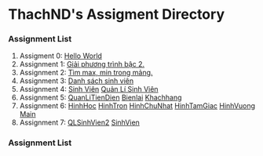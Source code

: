 # ThachND's Assigment Directory

### Assignment List

1. Assigment 0: [Hello World](https://github.com/FASTTRACKSE/FFSE1703.JavaCore/blob/master/Assignments/ThachND/HelloWorld/src/HelloWorld.java)
2. Assignment 1: [Giải phương trình bậc 2.](https://github.com/FASTTRACKSE/FFSE1703.JavaCore/blob/master/Assignments/ThachND/ffse2703011/src/assignment1/giaiPhuongTrinh.java)
3. Assignment 2: [Tìm max, min trong mảng.](https://github.com/FASTTRACKSE/FFSE1703.JavaCore/blob/master/Assignments/ThachND/ffse2703011/src/assignment1/khaibaomang.java)
4. Assignment 3: [Danh sách sinh viên](https://github.com/FASTTRACKSE/FFSE1703.JavaCore/blob/master/Assignments/ThachND/MenuCuaToi/src/practices/listhocsinh.java)
5. Assignment 4: [Sinh Viên](https://github.com/FASTTRACKSE/FFSE1703.JavaCore/blob/master/Assignments/ThachND/sinhvien/src/fastrack/edu/vn/practices/sinhvien.java) 
[Quản Lí Sinh Viên](https://github.com/FASTTRACKSE/FFSE1703.JavaCore/blob/master/Assignments/ThachND/sinhvien/src/fastrack/edu/vn/practices/QLsinhvien.java)
6. Assignment 5: [QuanLiTienDien](https://github.com/FASTTRACKSE/FFSE1703.JavaCore/blob/master/Assignments/ThachND/QuanLiTienDien/src/ffse1703/javacore/main/QuanLiTienDien.java)
[Bienlai](https://github.com/FASTTRACKSE/FFSE1703.JavaCore/blob/master/Assignments/ThachND/QuanLiTienDien/src/ffse1703/javacore/model/BienLai.java)
[Khachhang](https://github.com/FASTTRACKSE/FFSE1703.JavaCore/blob/master/Assignments/ThachND/QuanLiTienDien/src/ffse1703/javacore/model/KhachHang.java)
7. Assignment 6: [HinhHoc](https://github.com/FASTTRACKSE/FFSE1703.JavaCore/blob/master/Assignments/ThachND/HinhHoc_DaHinh/src/ffse1703/javacore/model/HinhHoc.java)
[HinhTron](https://github.com/FASTTRACKSE/FFSE1703.JavaCore/blob/master/Assignments/ThachND/HinhHoc_DaHinh/src/ffse1703/javacore/model/HinhTron.java)
[HinhChuNhat](https://github.com/FASTTRACKSE/FFSE1703.JavaCore/blob/master/Assignments/ThachND/HinhHoc_DaHinh/src/ffse1703/javacore/model/HinhChuNhat.java)
[HinhTamGiac](https://github.com/FASTTRACKSE/FFSE1703.JavaCore/blob/master/Assignments/ThachND/HinhHoc_DaHinh/src/ffse1703/javacore/model/HinhTamGiac.java)
[HinhVuong](https://github.com/FASTTRACKSE/FFSE1703.JavaCore/blob/master/Assignments/ThachND/HinhHoc_DaHinh/src/ffse1703/javacore/model/HinhVuong.java)
[Main](https://github.com/FASTTRACKSE/FFSE1703.JavaCore/blob/master/Assignments/ThachND/HinhHoc_DaHinh/src/ffse1703/javacore/main/Main.java)
8. Assignment 7: [QLSinhVien2](https://github.com/FASTTRACKSE/FFSE1703.JavaCore/blob/master/Assignments/ThachND/sinhvien/src/fastrack/edu/vn/practices/QLsinhvien.java)
[SinhVien](https://github.com/FASTTRACKSE/FFSE1703.JavaCore/blob/master/Assignments/ThachND/sinhvien/src/fastrack/edu/vn/practices/SinhVien.java)


### Assignment List